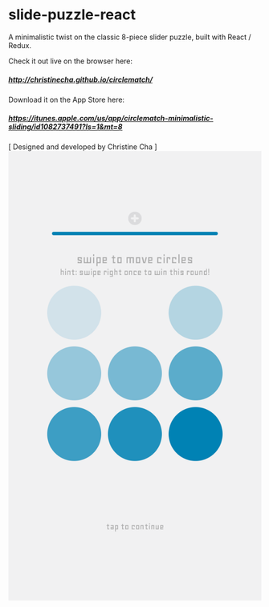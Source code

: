 # slide-puzzle-react
A minimalistic twist on the classic 8-piece slider puzzle, built with React / Redux.

Check it out live on the browser here:
##### http://christinecha.github.io/circlematch/

Download it on the App Store here:
##### https://itunes.apple.com/us/app/circlematch-minimalistic-sliding/id1082737491?ls=1&mt=8

[ Designed and developed by Christine Cha ]
![circlematch screencap](/src/assets/screenshot1.png)
